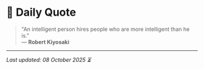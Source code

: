 # 📜 Daily Quote

> "An intelligent person hires people who are more intelligent than he is."  
> — **Robert Kiyosaki**

---

_Last updated: 08 October 2025 ⏳_
